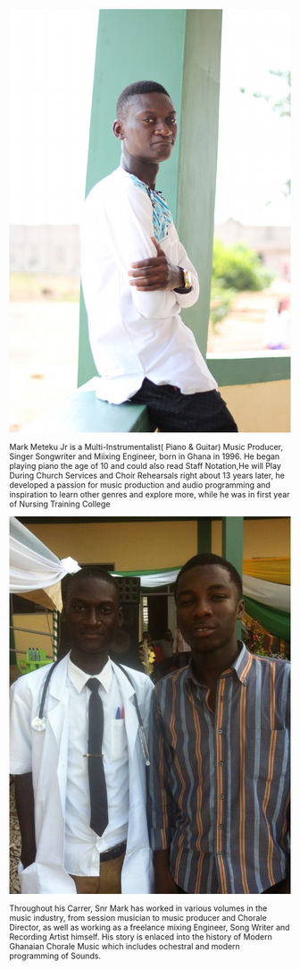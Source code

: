 <img src="/Media/snr mark 3.jpg" alt="Me" width="750">

Mark Meteku Jr is a Multi-Instrumentalist( Piano & Guitar) Music Producer, Singer Songwriter and Miixing Engineer, born in Ghana in 1996. He began playing piano the age of 10 and could also read Staff Notation,He will Play During Church Services and Choir Rehearsals right about 13 years later, he developed a passion for music production and audio programming and inspiration to learn other genres and explore more, while he was in first year of Nursing Training College 

<img src="/Media/snrmarksscho.jpg" alt="Snrmar" width="750">

Throughout his Carrer, Snr Mark has worked in various volumes in the music industry, from session musician to music producer and Chorale Director, as well as working as a freelance mixing Engineer, Song Writer and Recording Artist himself. His story is enlaced into the history of Modern Ghanaian Chorale Music which includes ochestral and modern programming of Sounds.
